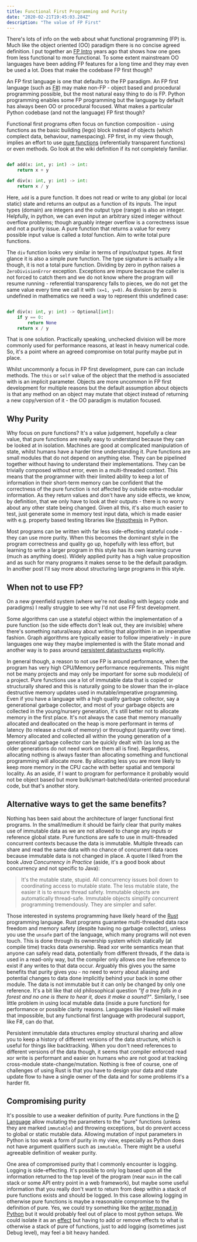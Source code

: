 ```yaml
---
title: Functional First Programming and Purity
date: "2020-02-21T19:45:03.284Z"
description: "The value of FP First"
---
```


There's lots of info on the web about what functional programming (FP) is. Much like the object oriented (OO) paradigm there is no concise agreed definition.
I put together an [FP Intro](https://sublime.is/fp-intro/) years ago that shows how one goes from less functional to
more functional. To some extent mainstream OO languages have been adding FP features for a long time and they may even
be used a lot. Does that make the codebase FP first though?

An FP first language is one that defaults to the FP paradigm. An FP first language (such as [F#](https://fsharp.org/)) may make non-FP -
object based and procedural programming possible, but the most natural easy thing to do is FP. Python programming
enables some FP programming but the language by default has always been OO or procedural focused. What makes a
particular Python codebase (and not the language) FP first though?

Functional first programs often focus on function composition - using functions as the basic building (lego) block
instead of objects (which complect data, behaviour, namespacing). FP first, in my view though, implies an effort to
use [pure functions](https://en.wikipedia.org/wiki/Pure_function) (referentially transparent functions) or even methods. Go look at the wiki definition if its not completely familiar.

```python

def add(x: int, y: int) -> int:
    return x + y

def div(x: int, y: int) -> int:
    return x / y

```

Here, `add` is a pure function. It does not read or write to any global (or local static) state and returns an output
as a function of its inputs. The input types (domain) are integers and the output type (range) is also an integer.
Helpfully, in python, we can even input an arbitrary sized integer without overflow problems; though arguably
integer overflow is a correctness issue and not a purity issue. A pure function that returns a value for every possible
input value is called a *total* function. Aim to write total pure functions.

The `div` function looks very similar in terms of input/output types. At first glance it is also a simple pure function.
The type signature is actually a lie though, it is not a total pure function. Dividing by zero in python raises a
`ZeroDivisionError` exception. Exceptions are impure because the caller is not forced to catch them and we do not know
where the program will resume running - referential transparency falls to pieces, we do not get the same value every
time we call it with `(x=1, y=0)`. As division by zero is undefined in mathematics we need a way to represent this undefined
case:

```python

def div(x: int, y: int) -> Optional[int]:
    if y == 0:
        return None
    return x / y
```

That is one solution. Practically speaking, unchecked division will be more commonly used for performance reasons, at
least in heavy numerical code. So, it's a point where an agreed compromise on total purity maybe put in place.

Whilst uncommonly a focus in FP first
development, pure can can include methods. The `this` or `self` value of the object that the method is associated
with is an implicit parameter. Objects are more uncommon in FP first development for multiple reasons but the default assumption about objects is that any method on an object may mutate that object instead of returning a new copy/version of it - the OO paradigm is mutation focused.

## Why Purity

Why focus on pure functions? It's a value judgement, hopefully a clear value, that pure functions are really easy to
understand because they can be looked at in isolation. Machines are good at complicated manipulation of state, whilst humans have a harder time understanding it. Pure functions are small modules that do not depend on anything else.
They can be pipelined together without having to understand their implementations. They can be trivially composed
without error, even in a multi-threaded context. This means that the programmer with their limited ability to keep
a lot of information in their short-term memory can be confident that the correctness of the pure function
is not affected by outside extra-modular information. As they return values and don't have any side effects, we know,
by definition, that we only have to look at their outputs - there is no worry about any other state being changed.
Given all this, it's also much easier to test, just generate some in memory test input data, which is made easier with e.g. property based testing libraries like [Hypothesis](https://hypothesis.readthedocs.io/en/latest/) in Python.

Most programs can be written with far less side-effecting stateful code - they can use more purity. When this becomes
the dominant style in the program correctness and quality go up, hopefully with less effort, but learning to write
a larger program in this style has its own learning curve (much as anything does). Widely applied purity has a high
value proposition and as such for many programs it makes sense to be the default paradigm. In another post I'll say more about structuring large programs in this style.

## When not to use FP?

On a new greenfield system (where we're not dealing with legacy code and paradigms) I really struggle to see why I'd
not use FP first development.

Some algorithms can use a stateful object within the implementation
of a pure function (so the side effects don't leak out, they are invisible) where there's something natural/easy about
writing that algorithim in an imperative fashion. Graph algorithms are typically easier to follow imperatively - in
pure languages one way they maybe implemented is with the State monad and another way is to pass around [persistent datastructures](https://en.wikipedia.org/wiki/Persistent_data_structure) explicitly.

In general though, a reason to not use FP is around performance, when the program has very high CPU/Memory performance requirements. This might not be many projects and may only be important for some sub module(s) of a project.
Pure functions use a lot of immutable data that is copied or structurally shared and this is naturally going to
be slower than the in-place destructive memory updates used in mutable/imperative programming. Even if you have a language with a high quality garbage collector, say a generational garbage collector, and most of your garbage objects are collected in the young/nursery generation, it's still better not to allocate memory in the first place. It's not always the
case that memory manually allocated and deallocated on the heap is more performant in terms of latency (to release
a chunk of memory) or throughput (quantity over time). Memory allocated and collected all within the young generation
of a generational garbage collector can be quickly dealt with (as long as the older generations do not need work on them all is fine). Regardless, allocating nothing is always faster than allocating something and functional programming
will allocate more. By allocating less you are more likely to keep more memory in the CPU cache with better spatial and temporal locality. As an aside, if I want to program for performance it probably would not be object based but more
bulk/smart-batched/data-oriented procedural code, but that's another story.

## Alternative ways to get the same benefits?

Nothing has been said about the architecture of larger functional first programs. In the small/medium it should be
fairly clear that purity makes use of immutable data as we are not allowed to change any inputs or reference global state. Pure functions are safe to use in multi-threaded concurrent contexts because the data is immutable. Multiple
threads can share and read the same data with no chance of concurrent data races because immutable data is not
changed in place. A quote I liked from the book *Java Concurrency in Practice* (aside, it's a good book about concurrency and not specific to Java):

> It's the mutable state, stupid. All concurrency issues boil down to coordinating access to mutable state. The less mutable state, the easier it is to ensure thread safety. Immutable objects are automatically thread-safe. Immutable objects simplify concurrent programming tremendously. They are simpler and safer.

Those interested in systems programming have likely heard of the [Rust](http://rust-lang.org/) programming language. Rust programs guarantee
multi-threaded data race freedom and memory safety (despite having no garbage collector), unless you use the `unsafe`
part of the language, which many programs will not even touch. This is done through its ownership system which
statically (at compile time) tracks data ownership. Read xor write semantics mean that anyone can safely read data,
potentially from different threads, if the data is used in a read-only way, but the compiler only allows one live
reference to exist if any writes to that data occur. Arguably this gives you the same benefits that purity gives you -
no need to worry about aliasing and potential changes to data done implicitly behind your back in some other module.
The data is not immutable but it can only be changed by only one reference. It's a bit like that old philosophical question
*"If a tree falls in a forest and no one is there to hear it, does it make a sound?"*. Similarly, I see little problem
in using local mutable data (inside a pure function) for performance or possible clarity reasons. Languages like
Haskell will make that impossible, but any functional first language with prodecural support, like F#, can do that.

Persistent immutable data structures employ structural sharing and allow you to keep a history of different versions
of the data structure, which is useful for things like backtracking. When you don't need references to different
versions of the data though, it seems that compiler enforced read xor write is performant and easier on humans who are
not good at tracking cross-module state-change/mutation. Nothing is free of course, one of challenges of using Rust is
that you have to design your data and state update flow to have a single owner of the data and for some problems it's a harder fit.


## Compromising purity

It's possible to use a weaker definition of purity. Pure functions in the [D Language](https://dlang.org/spec/function.html#pure-functions) allow mutating the parameters to the "pure" functions (unless they are
marked `immutable`) and throwing exceptions, but do prevent access to global or static mutable data. Allowing mutation
of input parameters in Python is too weak a form of purity in my view, especially as Python does not
have argument qualifiers such as `immutable`. There might be a useful agreeable definition of weaker purity.

One area of compromised purity that I commonly encounter is logging. Logging is side-effecting. It's possible to only
log based upon all the information returned to the top level of the program (near `main` in the call stack or some
API entry point in a web framework), but maybe some useful information that you really don't want to return from
deep within a stack of pure functions exists and should be logged. In this case allowing logging in otherwise pure
functions is maybe a reasonable compromise to the definition of pure. Yes, we could try something like the [writer monad
in Python](https://bitbucket.org/jason_delaat/pymonad/src/master/pymonad/Writer.py) but it would probably feel out
of place to most python setups. We could isolate it as an [effect](https://github.com/python-effect/effect) but having
to add or remove effects to what is otherwise a stack of pure of functions, just to add logging (sometimes just Debug level), may feel a bit heavy handed.

